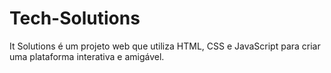 # Tech-Solutions
 It Solutions é um projeto web que utiliza HTML, CSS e JavaScript para criar uma plataforma interativa e amigável.
